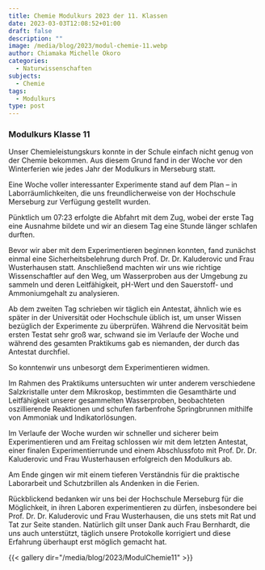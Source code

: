```yaml
---
title: Chemie Modulkurs 2023 der 11. Klassen
date: 2023-03-03T12:08:52+01:00
draft: false
description: ""
image: /media/blog/2023/modul-chemie-11.webp
author: Chiamaka Michelle Okoro
categories:
  - Naturwissenschaften
subjects:
  - Chemie
tags:
  - Modulkurs
type: post
---
```

### Modulkurs Klasse 11

Unser Chemieleistungskurs konnte in der Schule einfach nicht genug von der Chemie bekommen.
Aus diesem Grund fand in der Woche vor den Winterferien wie jedes Jahr der Modulkurs in Merseburg statt.

Eine Woche voller interessanter Experimente stand auf dem Plan – in Laborräumlichkeiten,
die uns freundlicherweise von der Hochschule Merseburg zur Verfügung gestellt wurden.

Pünktlich um 07:23 erfolgte die Abfahrt mit dem Zug, wobei der erste Tag eine Ausnahme
bildete und wir an diesem Tag eine Stunde länger schlafen durften.

Bevor wir aber mit dem Experimentieren beginnen konnten, fand zunächst einmal eine
Sicherheitsbelehrung durch Prof. Dr. Dr. Kaluderovic und Frau Wusterhausen statt.
Anschließend machten wir uns wie richtige Wissenschaftler auf den Weg, um Wasserproben aus der Umgebung zu sammeln und deren Leitfähigkeit, pH-Wert und den Sauerstoff- und Ammoniumgehalt zu analysieren.

Ab dem zweiten Tag schrieben wir täglich ein Antestat, ähnlich wie es später in der
Universität oder Hochschule üblich ist, um unser Wissen bezüglich der Experimente zu überprüfen. Während die Nervosität beim ersten Testat sehr groß war, schwand sie im Verlaufe der Woche und während des gesamten Praktikums gab es niemanden, der durch das Antestat durchfiel.

So konntenwir uns unbesorgt dem Experimentieren widmen.

Im Rahmen des Praktikums untersuchten wir unter anderem verschiedene Salzkristalle unter
dem Mikroskop, bestimmten die Gesamthärte und Leitfähigkeit unserer gesammelten Wasserproben, beobachteten oszillierende Reaktionen und schufen farbenfrohe Springbrunnen mithilfe von Ammoniak und Indikatorlösungen.

Im Verlaufe der Woche wurden wir schneller und sicherer beim Experimentieren und am Freitag
schlossen wir mit dem letzten Antestat, einer finalen Experimentierrunde und einem Abschlussfoto mit Prof. Dr. Dr. Kaluderovic und Frau Wusterhausen erfolgreich den Modulkurs ab.

Am Ende gingen wir mit einem tieferen Verständnis für die praktische Laborarbeit und Schutzbrillen als Andenken in die Ferien.

Rückblickend bedanken wir uns bei der Hochschule Merseburg für die Möglichkeit, in ihren Laboren experimentieren zu dürfen, insbesondere bei Prof. Dr. Dr. Kaluderovic und Frau Wusterhausen, die uns stets mit Rat und Tat zur Seite standen. Natürlich gilt unser Dank auch Frau Bernhardt, die uns auch unterstützt, täglich unsere Protokolle korrigiert und diese Erfahrung überhaupt erst möglich gemacht hat.



{{< gallery dir="/media/blog/2023/ModulChemie11" >}}


